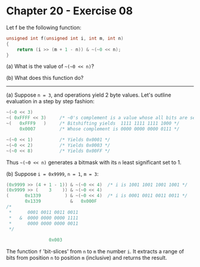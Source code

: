 # Chapter 20 - Exercise 08

Let f be the following function:

```C
unsigned int f(unsigned int i, int m, int n)
{
    return (i >> (m + 1 - n)) & ~(~0 << n);
}
```

(a) What is the value of `~(~0 << n)`?

(b) What does this function do? 


---

(a)
Suppose `n = 3`, and operations yield 2 byte values.  Let's outline evaluation
in a step by step fashion:

```C
~(~0 << 3)          
~( 0xFFFF << 3)     /* ~0's complement is a value whose all bits are set to 1 */
~(   0xFFF9   )     /* Bitshifting yields  1111 1111 1111 1000 */
     0x0007         /* Whose complement is 0000 0000 0000 0111 */

~(~0 << 1)          /* Yields 0x0001 */
~(~0 << 2)          /* Yields 0x0003 */
~(~0 << 8)          /* Yields 0x00FF */
```

Thus `~(~0 << n)` generates a bitmask with its `n` least significant set to 1.

(b)
Suppose `i = 0x9999`, `n = 1`, `m = 3`:

```C
(0x9999 >> (4 + 1 - 1)) & ~(~0 << 4)  /* i is 1001 1001 1001 1001 */
(0x9999 >> (    3    )) & ~(~0 << 4) 
(      0x1339         ) & ~(~0 << 4)  /* i is 0001 0011 0011 0011 */
       0x1339           &   0x000F
/*   
 *      0001 0011 0011 0011
 *   &  0000 0000 0000 1111
 *      0000 0000 0000 0011
 */
                
                0x003
```

The function `f` 'bit-slices' from `n` to `m` the number `i`.  It extracts a
range of bits from position `n` to position `m` (inclusive) and returns the
result.
